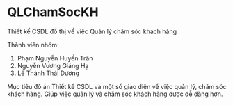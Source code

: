 # QLChamSocKH
Thiết kế CSDL đồ thị về việc Quản lý chăm sóc khách hàng

Thành viên nhóm:
1. Phạm Nguyễn Huyền Trân
2. Nguyễn Vương Giáng Hạ
3. Lê Thành Thái Dương

Mục tiêu đồ án
Thiết kế CSDL và một số giao diện về việc quản lý, chăm sóc khách hàng. Giúp việc quản lý và chăm sóc khách hàng được dễ dàng hơn.
